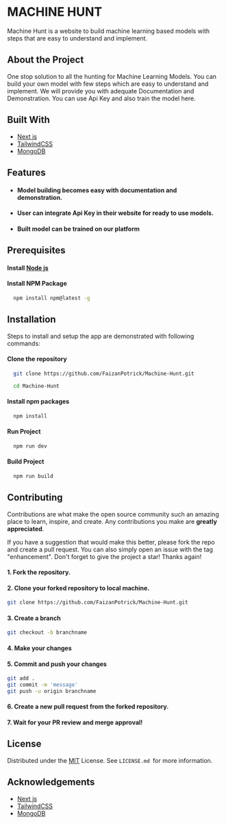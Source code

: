 
# MACHINE HUNT

Machine Hunt is a website to build machine learning based models with steps that are easy to understand and implement.

## About the Project


One stop solution to all the hunting for Machine Learning Models. You can build your own model with few steps which are easy to understand and implement. We will provide you with adequate Documentation and Demonstration. You can use Api Key and also train the model here.


## Built With


- [Next js](https://nextjs.org/)
- [TailwindCSS](https://tailwindcss.com/)
- [MongoDB](https://www.mongodb.com/)


## Features


- #### Model building becomes easy with documentation and demonstration.
- #### User can integrate Api Key in their website for ready to use models.
- #### Built model can be trained on our platform


## Prerequisites

#### Install [Node js](https://nodejs.org/en/)
#### Install NPM Package

```bash
  npm install npm@latest -g
```


 ## Installation


Steps to install and setup the app are demonstrated with following commands:

#### Clone the repository
```bash
  git clone https://github.com/FaizanPotrick/Machine-Hunt.git
```
```bash
  cd Machine-Hunt
```
 
#### Install npm packages
```bash
  npm install
```

#### Run Project
```bash
  npm run dev
```

#### Build Project
```bash
  npm run build
```

## Contributing


Contributions are what make the open source community such an amazing place to learn, inspire, and create. Any contributions you make are **greatly appreciated**.

If you have a suggestion that would make this better, please fork the repo and create a pull request. You can also simply open an issue with the tag "enhancement".
Don't forget to give the project a star! Thanks again!

#### 1. Fork the repository.
#### 2. Clone your forked repository to local machine.
```bash
git clone https://github.com/FaizanPotrick/Machine-Hunt.git
```
#### 3. Create a branch 
```bash
git checkout -b branchname
```
#### 4. Make your changes

#### 5. Commit and push your changes
```bash
git add . 
git commit -m 'message'
git push -u origin branchname
```
#### 6. Create a new pull request from the forked repository.

#### 7. Wait for your PR review and merge approval!

## License


Distributed under the [MIT](https://choosealicense.com/licenses/mit/) License. See `LICENSE.md `for more information.

## Acknowledgements


- [Next js](https://nextjs.org/)
- [TailwindCSS](https://tailwindcss.com/)
- [MongoDB](https://www.mongodb.com/)

